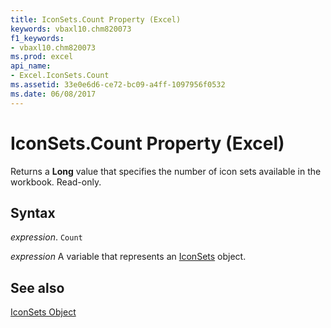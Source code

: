 ```yaml
---
title: IconSets.Count Property (Excel)
keywords: vbaxl10.chm820073
f1_keywords:
- vbaxl10.chm820073
ms.prod: excel
api_name:
- Excel.IconSets.Count
ms.assetid: 33e0e6d6-ce72-bc09-a4ff-1097956f0532
ms.date: 06/08/2017
---
```



# IconSets.Count Property (Excel)

Returns a  **Long** value that specifies the number of icon sets available in the workbook. Read-only.


## Syntax

 _expression_. `Count`

 _expression_ A variable that represents an [IconSets](./Excel.IconSets.md) object.


## See also


[IconSets Object](Excel.IconSets.md)

